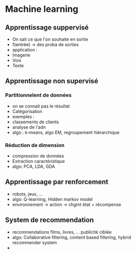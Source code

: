 # Machine learning

## Apprentissage suppervisé
 - On sait ce que l'on souhaite en sortie
 - f(entrée) -> des proba de sorties
 - application : 
  - Imagerie
  - Voix
  - Texte
 
 ## Apprentissage non supervisé
 ### Partitionnelent de données
  - on se connait pas le résultat
  - Catégorisation
  - exemples : 
   - classements de clients
   - analyse de l'adn
  - algo : k-means, algo EM, regroupement hiérarchique
  ### Réduction de dimension
  - compression de données
  - Extraction caractéristique
  - algo: PCA, LDA, GDA
  
 ## Apprentissage par renforcement
  - robots, jeux, ...
  - algo: Q-learning, Hidden markov model
  - environnement -> action -> chgmt état + récompense
 
 ## System de recommendation
  - recommendations films, livres, ... publicité ciblée
  - algo: Collaborative filtering, content based filtering, hybrid recommender system
  - 
